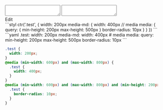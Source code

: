 <div data-size="325" class="code-cont" data-example="media">
    <div class="code">
        <div class="code-wrap">
            <textarea id="stylus"></textarea>
            <textarea id="css"></textarea>
            <div class="edit-code">
                <span>Edit</span>
            </div>
        </div>
    </div>
</div>


<div data-size="325" data-examples="stylus"></div>
```styl
ctr('.test', {
  width: 200px
  media-md: {
    width: 400px
    // media
    media: {
      query: {
        min-height: 200px
        max-height: 500px
      }
      border-radius: 10px
    }
  }
})
```

<div data-size="325" data-examples="yaml"></div>
```yaml
.test:
  width: 200px
  media-md:
    width: 400px
    # media
    media:
      query:
        min-height: 200px
        max-height: 500px
      border-radius: 10px
```

```css
.test {
  width: 200px;
}
@media (min-width: 600px) and (max-width: 800px) {
  .test {
    width: 400px;
  }
}
@media (min-width: 600px) and (max-width: 800px) and (min-height: 200px) and (max-height: 500px) {
  .test {
    border-radius: 10px;
  }
}
```
<div class="cf"></div>
